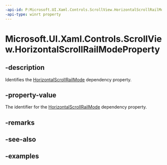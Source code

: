 ```yaml
---
-api-id: P:Microsoft.UI.Xaml.Controls.ScrollView.HorizontalScrollRailModeProperty
-api-type: winrt property
---
```


# Microsoft.UI.Xaml.Controls.ScrollView.HorizontalScrollRailModeProperty

<!--
public static Windows.UI.Xaml.DependencyProperty HorizontalScrollRailModeProperty { get; }
-->


## -description

Identifies the [HorizontalScrollRailMode](scrollview_horizontalscrollrailmode.md) dependency property.

## -property-value

The identifier for the [HorizontalScrollRailMode](scrollview_horizontalscrollrailmode.md) dependency property.

## -remarks

## -see-also

## -examples


